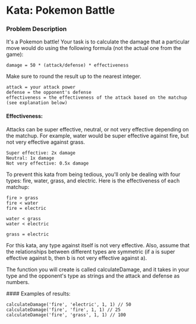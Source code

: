# Kata: Pokemon Battle

### Problem Description

It's a Pokemon battle! Your task is to calculate the damage that a particular move would do using the following formula (not the actual one from the game):

    damage = 50 * (attack/defense) * effectiveness

Make sure to round the result up to the nearest integer.

    attack = your attack power
    defense = the opponent's defense
    effectiveness = the effectiveness of the attack based on the matchup (see explanation below)

#### Effectiveness:

Attacks can be super effective, neutral, or not very effective depending on the matchup. For example, water would be super effective against fire, but not very effective against grass.

    Super effective: 2x damage
    Neutral: 1x damage
    Not very effective: 0.5x damage

To prevent this kata from being tedious, you'll only be dealing with four types: fire, water, grass, and electric. Here is the effectiveness of each matchup:

    fire > grass
    fire < water
    fire = electric

    water < grass
    water < electric

    grass = electric

For this kata, any type against itself is not very effective. Also, assume that the relationships between different types are symmetric (if a is super effective against b, then b is not very effective against a).

The function you will create is called calculateDamage, and it takes in your type and the opponent's type as strings and the attack and defense as numbers.

#### Examples of results: 

    calculateDamage('fire', 'electric', 1, 1) // 50
    calculateDamage('fire', 'fire', 1, 1) // 25
    calculateDamage('fire', 'grass', 1, 1) // 100